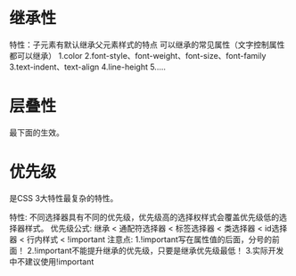 # 继承性
特性：子元素有默认继承父元素样式的特点
可以继承的常见属性（文字控制属性都可以继承）
1.color
2.font-style、font-weight、font-size、font-family
3.text-indent、text-align
4.line-height
5.....

# 层叠性
最下面的生效。

# 优先级
是CSS 3大特性最复杂的特性。

特性: 不同选择器具有不同的优先级，优先级高的选择权样式会覆盖优先级低的选择器样式。
优先级公式:
继承 < 通配符选择器 < 标签选择器 < 类选择器 < id选择器 < 行内样式 < !important
注意点:
1.!important写在属性值的后面，分号的前面！
2.!important不能提升继承的优先级，只要是继承优先级最低！
3.实际开发中不建议使用!important
